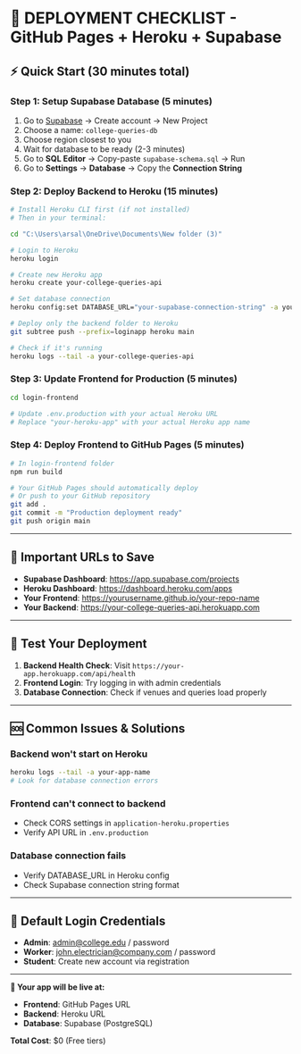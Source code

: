 # 🚀 **DEPLOYMENT CHECKLIST** - GitHub Pages + Heroku + Supabase

## ⚡ **Quick Start (30 minutes total)**

### **Step 1: Setup Supabase Database (5 minutes)**
1. Go to [Supabase](https://supabase.com/) → Create account → New Project
2. Choose a name: `college-queries-db`
3. Choose region closest to you
4. Wait for database to be ready (2-3 minutes)
5. Go to **SQL Editor** → Copy-paste `supabase-schema.sql` → Run
6. Go to **Settings** → **Database** → Copy the **Connection String**

### **Step 2: Deploy Backend to Heroku (15 minutes)**
```bash
# Install Heroku CLI first (if not installed)
# Then in your terminal:

cd "C:\Users\arsal\OneDrive\Documents\New folder (3)"

# Login to Heroku
heroku login

# Create new Heroku app
heroku create your-college-queries-api

# Set database connection
heroku config:set DATABASE_URL="your-supabase-connection-string" -a your-college-queries-api

# Deploy only the backend folder to Heroku
git subtree push --prefix=loginapp heroku main

# Check if it's running
heroku logs --tail -a your-college-queries-api
```

### **Step 3: Update Frontend for Production (5 minutes)**
```bash
cd login-frontend

# Update .env.production with your actual Heroku URL
# Replace "your-heroku-app" with your actual Heroku app name
```

### **Step 4: Deploy Frontend to GitHub Pages (5 minutes)**
```bash
# In login-frontend folder
npm run build

# Your GitHub Pages should automatically deploy
# Or push to your GitHub repository
git add .
git commit -m "Production deployment ready"
git push origin main
```

---

## 🎯 **Important URLs to Save**

- **Supabase Dashboard**: https://app.supabase.com/projects
- **Heroku Dashboard**: https://dashboard.heroku.com/apps
- **Your Frontend**: https://yourusername.github.io/your-repo-name
- **Your Backend**: https://your-college-queries-api.herokuapp.com

---

## 🔧 **Test Your Deployment**

1. **Backend Health Check**: Visit `https://your-app.herokuapp.com/api/health`
2. **Frontend Login**: Try logging in with admin credentials
3. **Database Connection**: Check if venues and queries load properly

---

## 🆘 **Common Issues & Solutions**

### **Backend won't start on Heroku**
```bash
heroku logs --tail -a your-app-name
# Look for database connection errors
```

### **Frontend can't connect to backend**
- Check CORS settings in `application-heroku.properties`
- Verify API URL in `.env.production`

### **Database connection fails**
- Verify DATABASE_URL in Heroku config
- Check Supabase connection string format

---

## 📱 **Default Login Credentials**
- **Admin**: admin@college.edu / password
- **Worker**: john.electrician@company.com / password
- **Student**: Create new account via registration

---

**🎉 Your app will be live at:**
- **Frontend**: GitHub Pages URL
- **Backend**: Heroku URL
- **Database**: Supabase (PostgreSQL)

**Total Cost**: $0 (Free tiers)
